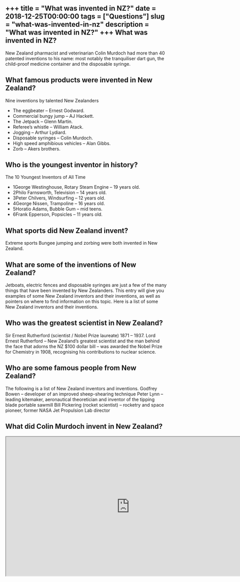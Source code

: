 +++
title = "What was invented in NZ?"
date = 2018-12-25T00:00:00
tags = ["Questions"]
slug = "what-was-invented-in-nz"
description = "What was invented in NZ?"
+++
What was invented in NZ?
------------------------

New Zealand pharmacist and veterinarian Colin Murdoch had more than 40 patented inventions to his name: most notably the tranquiliser dart gun, the child-proof medicine container and the disposable syringe.

What famous products were invented in New Zealand?
--------------------------------------------------

Nine inventions by talented New Zealanders

- The eggbeater – Ernest Godward.
- Commercial bungy jump – AJ Hackett.
- The Jetpack – Glenn Martin.
- Referee’s whistle – William Atack.
- Jogging – Arthur Lydiard.
- Disposable syringes – Colin Murdoch.
- High speed amphibious vehicles – Alan Gibbs.
- Zorb – Akers brothers.

Who is the youngest inventor in history?
----------------------------------------

The 10 Youngest Inventors of All Time

- 1George Westinghouse, Rotary Steam Engine – 19 years old.
- 2Philo Farnsworth, Television – 14 years old.
- 3Peter Chilvers, Windsurfing – 12 years old.
- 4George Nissen, Trampoline – 16 years old.
- 5Horatio Adams, Bubble Gum – mid teens.
- 6Frank Epperson, Popsicles – 11 years old.

What sports did New Zealand invent?
-----------------------------------

Extreme sports Bungee jumping and zorbing were both invented in New Zealand.

What are some of the inventions of New Zealand?
-----------------------------------------------

Jetboats, electric fences and disposable syringes are just a few of the many things that have been invented by New Zealanders. This entry will give you examples of some New Zealand inventors and their inventions, as well as pointers on where to find information on this topic. Here is a list of some New Zealand inventors and their inventions.

Who was the greatest scientist in New Zealand?
----------------------------------------------

Sir Ernest Rutherford (scientist / Nobel Prize laureate) 1871 – 1937. Lord Ernest Rutherford – New Zealand’s greatest scientist and the man behind the face that adorns the NZ $100 dollar bill – was awarded the Nobel Prize for Chemistry in 1908, recognising his contributions to nuclear science.

Who are some famous people from New Zealand?
--------------------------------------------

The following is a list of New Zealand inventors and inventions. Godfrey Bowen – developer of an improved sheep-shearing technique Peter Lynn – leading kitemaker, aeronautical theoretician and inventor of the tipping blade portable sawmill Bill Pickering (rocket scientist) – rocketry and space pioneer, former NASA Jet Propulsion Lab director

What did Colin Murdoch invent in New Zealand?
---------------------------------------------

<iframe allow="accelerometer; autoplay; clipboard-write; encrypted-media; gyroscope; picture-in-picture" allowfullscreen="" class="__youtube_prefs__  epyt-is-override  no-lazyload" data-no-lazy="1" data-origheight="433" data-origwidth="770" data-skipgform_ajax_framebjll="" height="433" id="_ytid_43065" loading="lazy" src="https://www.youtube.com/embed/lMWk2CtUVKs?enablejsapi=1&autoplay=0&cc_load_policy=0&cc_lang_pref=&iv_load_policy=1&loop=0&modestbranding=0&rel=1&fs=1&playsinline=0&autohide=2&theme=dark&color=red&controls=1&" title="YouTube player" width="770"></iframe>